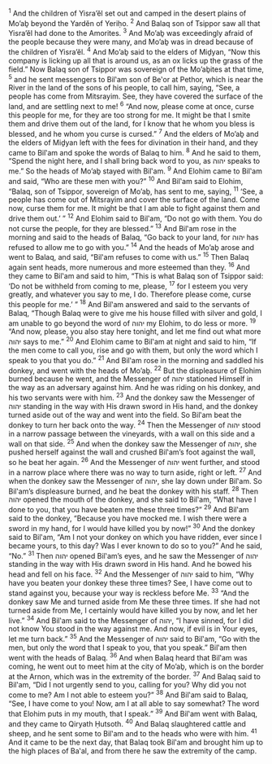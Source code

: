 <sup>1</sup> And the children of Yisra’ĕl set out and camped in the desert plains of Mo’aḇ beyond the Yardĕn of Yeriḥo.
<sup>2</sup> And Balaq son of Tsippor saw all that Yisra’ĕl had done to the Amorites.
<sup>3</sup> And Mo’aḇ was exceedingly afraid of the people because they were many, and Mo’aḇ was in dread because of the children of Yisra’ĕl.
<sup>4</sup> And Mo’aḇ said to the elders of Miḏyan, “Now this company is licking up all that is around us, as an ox licks up the grass of the field.” Now Balaq son of Tsippor was sovereign of the Mo’aḇites at that time,
<sup>5</sup> and he sent messengers to Bil‛am son of Be‛or at Pethor, which is near the River in the land of the sons of his people, to call him, saying, “See, a people has come from Mitsrayim. See, they have covered the surface of the land, and are settling next to me!
<sup>6</sup> “And now, please come at once, curse this people for me, for they are too strong for me. It might be that I smite them and drive them out of the land, for I know that he whom you bless is blessed, and he whom you curse is cursed.”
<sup>7</sup> And the elders of Mo’aḇ and the elders of Miḏyan left with the fees for divination in their hand, and they came to Bil‛am and spoke the words of Balaq to him.
<sup>8</sup> And he said to them, “Spend the night here, and I shall bring back word to you, as יהוה speaks to me.” So the heads of Mo’aḇ stayed with Bil‛am.
<sup>9</sup> And Elohim came to Bil‛am and said, “Who are these men with you?”
<sup>10</sup> And Bil‛am said to Elohim, “Balaq, son of Tsippor, sovereign of Mo’aḇ, has sent to me, saying,
<sup>11</sup> ‘See, a people has come out of Mitsrayim and cover the surface of the land. Come now, curse them for me. It might be that I am able to fight against them and drive them out.’ ”
<sup>12</sup> And Elohim said to Bil‛am, “Do not go with them. You do not curse the people, for they are blessed.”
<sup>13</sup> And Bil‛am rose in the morning and said to the heads of Balaq, “Go back to your land, for יהוה has refused to allow me to go with you.”
<sup>14</sup> And the heads of Mo’aḇ arose and went to Balaq, and said, “Bil‛am refuses to come with us.”
<sup>15</sup> Then Balaq again sent heads, more numerous and more esteemed than they.
<sup>16</sup> And they came to Bil‛am and said to him, “This is what Balaq son of Tsippor said: ‘Do not be withheld from coming to me, please,
<sup>17</sup> for I esteem you very greatly, and whatever you say to me, I do. Therefore please come, curse this people for me.’ ”
<sup>18</sup> And Bil‛am answered and said to the servants of Balaq, “Though Balaq were to give me his house filled with silver and gold, I am unable to go beyond the word of יהוה my Elohim, to do less or more.
<sup>19</sup> “And now, please, you also stay here tonight, and let me find out what more יהוה says to me.”
<sup>20</sup> And Elohim came to Bil‛am at night and said to him, “If the men come to call you, rise and go with them, but only the word which I speak to you that you do.”
<sup>21</sup> And Bil‛am rose in the morning and saddled his donkey, and went with the heads of Mo’aḇ.
<sup>22</sup> But the displeasure of Elohim burned because he went, and the Messenger of יהוה stationed Himself in the way as an adversary against him. And he was riding on his donkey, and his two servants were with him.
<sup>23</sup> And the donkey saw the Messenger of יהוה standing in the way with His drawn sword in His hand, and the donkey turned aside out of the way and went into the field. So Bil‛am beat the donkey to turn her back onto the way.
<sup>24</sup> Then the Messenger of יהוה stood in a narrow passage between the vineyards, with a wall on this side and a wall on that side.
<sup>25</sup> And when the donkey saw the Messenger of יהוה, she pushed herself against the wall and crushed Bil‛am’s foot against the wall, so he beat her again.
<sup>26</sup> And the Messenger of יהוה went further, and stood in a narrow place where there was no way to turn aside, right or left.
<sup>27</sup> And when the donkey saw the Messenger of יהוה, she lay down under Bil‛am. So Bil‛am’s displeasure burned, and he beat the donkey with his staff.
<sup>28</sup> Then יהוה opened the mouth of the donkey, and she said to Bil‛am, “What have I done to you, that you have beaten me these three times?”
<sup>29</sup> And Bil‛am said to the donkey, “Because you have mocked me. I wish there were a sword in my hand, for I would have killed you by now!”
<sup>30</sup> And the donkey said to Bil‛am, “Am I not your donkey on which you have ridden, ever since I became yours, to this day? Was I ever known to do so to you?” And he said, “No.”
<sup>31</sup> Then יהוה opened Bil‛am’s eyes, and he saw the Messenger of יהוה standing in the way with His drawn sword in His hand. And he bowed his head and fell on his face.
<sup>32</sup> And the Messenger of יהוה said to him, “Why have you beaten your donkey these three times? See, I have come out to stand against you, because your way is reckless before Me.
<sup>33</sup> “And the donkey saw Me and turned aside from Me these three times. If she had not turned aside from Me, I certainly would have killed you by now, and let her live.”
<sup>34</sup> And Bil‛am said to the Messenger of יהוה, “I have sinned, for I did not know You stood in the way against me. And now, if evil is in Your eyes, let me turn back.”
<sup>35</sup> And the Messenger of יהוה said to Bil‛am, “Go with the men, but only the word that I speak to you, that you speak.” Bil‛am then went with the heads of Balaq.
<sup>36</sup> And when Balaq heard that Bil‛am was coming, he went out to meet him at the city of Mo’aḇ, which is on the border at the Arnon, which was in the extremity of the border.
<sup>37</sup> And Balaq said to Bil‛am, “Did I not urgently send to you, calling for you? Why did you not come to me? Am I not able to esteem you?”
<sup>38</sup> And Bil‛am said to Balaq, “See, I have come to you! Now, am I at all able to say somewhat? The word that Elohim puts in my mouth, that I speak.”
<sup>39</sup> And Bil‛am went with Balaq, and they came to Qiryath Ḥutsoth.
<sup>40</sup> And Balaq slaughtered cattle and sheep, and he sent some to Bil‛am and to the heads who were with him.
<sup>41</sup> And it came to be the next day, that Balaq took Bil‛am and brought him up to the high places of Ba‛al, and from there he saw the extremity of the camp.
